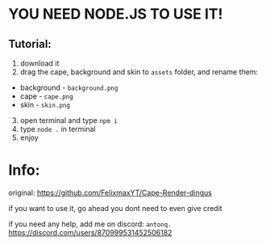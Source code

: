 # YOU NEED NODE.JS TO USE IT!
## Tutorial:
1. download it
2. drag the cape, background and skin to `assets` folder, and rename them:
- background - `background.png`
- cape - `cape.png`
- skin - `skin.png`
3. open terminal and type `npm i`
4. type `node .` in terminal
5. enjoy

# Info:
original: https://github.com/FelixmaxYT/Cape-Render-dingus

if you want to use it, go ahead you dont need to even give credit

if you need any help, add me on discord: `antonq.`
https://discord.com/users/870999531452506182

